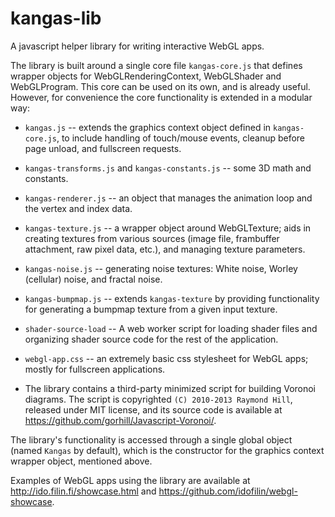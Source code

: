 # kangas-lib
A javascript helper library for writing interactive WebGL apps.

The library is built around a single core file `kangas-core.js`
that defines wrapper objects for WebGLRenderingContext,
WebGLShader and WebGLProgram. This core can be used on its own,
and is already useful. However, for convenience the core
functionality is extended in a modular way:

- `kangas.js` -- extends the graphics context object defined in
  `kangas-core.js`, to include handling of touch/mouse events, cleanup before
  page unload, and fullscreen requests.

- `kangas-transforms.js` and `kangas-constants.js` -- some 3D math
  and constants.

- `kangas-renderer.js` -- an object that manages
  the animation loop and the vertex and index data.

- `kangas-texture.js` -- a wrapper object around WebGLTexture;
  aids in creating textures from various sources (image file,
  frambuffer attachment, raw pixel data, etc.), and managing texture
  parameters.

- `kangas-noise.js` -- generating noise textures: White noise,
  Worley (cellular) noise, and fractal noise. 

- `kangas-bumpmap.js` -- extends `kangas-texture` by providing
  functionality for generating a bumpmap texture from a given
  input texture. 

- `shader-source-load` -- A web worker script for loading shader
  files and organizing shader source code for the rest of the
  application.

- `webgl-app.css` -- an extremely basic css stylesheet for WebGL
  apps; mostly for fullscreen applications.

- The library contains a third-party minimized script for
  building Voronoi diagrams. The script is copyrighted `(C)
  2010-2013 Raymond Hill`, released under MIT license, and its
  source code is available at
  https://github.com/gorhill/Javascript-Voronoi/.

The library's functionality is accessed through a single global
object (named `Kangas` by default), which is the constructor for
the graphics context wrapper object, mentioned above.

Examples of WebGL apps using the library are available at 
http://ido.filin.fi/showcase.html and
https://github.com/idofilin/webgl-showcase.
